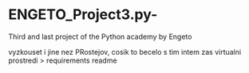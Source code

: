 # ENGETO_Project3.py-
Third and last project of the Python academy by Engeto

vyzkouset i jine nez PRostejov, cosik to becelo s tim intem zas
virtualni prostredi > requirements
readme

